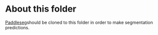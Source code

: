 # About this folder
[Paddleseg](https://github.com/paddlePaddle/paddleseg)should be cloned to this folder in order to make segmentation predictions.



